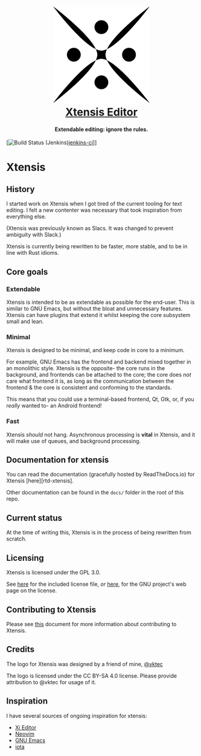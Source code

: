 <h1 align="center">
   <a href="https://github.com/xtensis-editor/xtensis-core">
    <img src="media/logos/PNG/xtensis-256.png" alt="Xtensis Editor" width="256" height="256"/>
    </a><br>
    <a href="https://github.com/xtensis-editor/xtensis-core">Xtensis Editor</a>
</h1>

<h4 align="center">Extendable editing: ignore the rules.</h4>

[![Build Status (Jenkins)][jenkins-ci-status][jenkins-ci]]]

# Xtensis

## History

I started work on Xtensis when I got tired of the current tooling for
text editing. I felt a new contenter was necessary that took
inspiration from everything else.

(Xtensis was previously known as Slacs. It was changed to prevent
ambiguity with Slack.)

Xtensis is currently being rewritten to be faster, more stable, and to
be in line with Rust idioms.

## Core goals

### Extendable

Xtensis is intended to be as extendable as possible for the
end-user. This is similar to GNU Emacs, but without the bloat and
unnecessary features. Xtensis can have plugins that extend it whilst
keeping the core subsystem small and lean.

### Minimal

Xtensis is designed to be minimal, and keep code in core to a minimum.

For example, GNU Emacs has the frontend and backend mixed together in
an monolithic style. Xtensis is the opposite- the core runs in the
background, and frontends can be attached to the core; the core does
_not_ care what frontend it is, as long as the communication between
the frontend & the core is consistent and conforming to the standards.

This means that you could use a terminal-based frontend, Qt, Gtk, or,
if you _really_ wanted to- an Android frontend!

### Fast

Xtensis _should_ not hang. Asynchronous processing is **vital** in
Xtensis, and it will make use of queues, and background processing.

## Documentation for xtensis

You can read the documentation (gracefully hosted by ReadTheDocs.io)
for Xtensis [here][rtd-xtensis].

Other documentation can be found in the `docs/` folder in the root of
this repo.

## Current status

At the time of writing this, Xtensis is in the process of being
rewritten from scratch.

## Licensing

Xtensis is licensed under the GPL 3.0.

See [here][GPL-3] for the included license file,
*or* [here][GPL-3-EXT], for the GNU project's web page on the license.

## Contributing to Xtensis

Please see [this][contributing] document for more information about
contributing to Xtensis.

## Credits

The logo for Xtensis was designed by a friend of mine, [@vktec][vktec]

The logo is licensed under the CC BY-SA 4.0 license. Please provide
attribution to @vktec for usage of it.

## Inspiration

I have several sources of ongoing inspiration for xtensis:

- [Xi Editor][xi]
- [Neovim][neovim]
- [GNU Emacs][emacs]
- [iota][iota]

[travis-ci-status]: https://img.shields.io/travis/xtensis-editor/xtensis.svg
[travis-ci]: https://travis-ci.org/xtensis-editor/xtensis-core

[jenkins-ci-status]: https://ci.shymega.org.uk/buildStatus/icon?job=xtensis-core
[jenkins-ci]: https://ci.shymega.org.uk/job/xtensis-core/

[GPL-3-EXT]: https://www.gnu.org/licenses/gpl.html
[GPL-3]: /LICENSE

[contributing]: /.github/CONTRIBUTING.md

[vktec]: https://github.com/vktec

[xi]: https://github.com/google/xi-editor
[neovim]: https://neovim.io
[emacs]: https://www.gnu.org/software/emacs
[iota]: https://github.com/gchp/iota
[swiboe]: https://github.com/swiboe/swiboe
